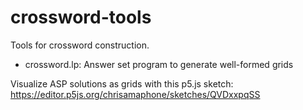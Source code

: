 # crossword-tools

Tools for crossword construction.

- crossword.lp: Answer set program to generate well-formed grids

Visualize ASP solutions as grids with this p5.js sketch:
https://editor.p5js.org/chrisamaphone/sketches/QVDxxpqSS

